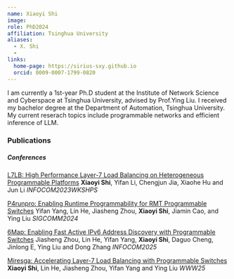 ```yaml
---
name: Xiaoyi Shi
image:
role: PhD2024
affiliation: Tsinghua University
aliases:
  - X. Shi
  - 
links:
  home-page: https://sirius-sxy.github.io
  orcid: 0009-0007-1799-0820
---
```


I am currently a 1st-year Ph.D student at the Institute of Network Science and Cyberspace at Tsinghua University, advised by Prof.Ying Liu. I received my bachelor degree at the Department of Automation, Tsinghua University. My current reserach topics include programmable networks and efficient inference of LLM.

### Publications
##### Conferences
[L7LB: High Performance Layer-7 Load Balancing on Heterogeneous Programmable Platforms]()
__Xiaoyi Shi__, Yifan Li, Chengjun Jia, Xiaohe Hu and Jun Li
_INFOCOM2023WKSHPS_

[P4runpro: Enabling Runtime Programmability for RMT Programmable Switches]()
Yifan Yang, Lin He, Jiasheng Zhou, __Xiaoyi Shi__, Jiamin Cao, and Ying Liu
_SIGCOMM2024_

[6Map: Enabling Fast Active IPv6 Address Discovery with Programmable Switches]()
Jiasheng Zhou, Lin He, Yifan Yang, __Xiaoyi Shi__, Daguo Cheng, Jinlong E, Ying Liu and Dong Zhang
_INFOCOM2025_

[Miresga: Accelerating Layer-7 Load Balancing with Programmable Switches]()
__Xiaoyi Shi__, Lin He, Jiasheng Zhou, Yifan Yang and Ying Liu
_WWW25_